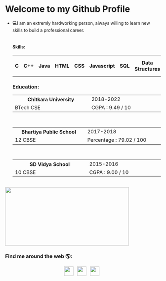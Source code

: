 ### <h1>Welcome to my Github Profile</h1>

<ul list-style-type="none">
  <li>💻I am an extremly hardworking person, always willing to learn new skills to build a professional career.</li>
  <br>
  <l1> <h4>Skills:</h4> <table border="0">
    <tr>
      <th>C</th>
      <th>C++</th>
      <th>Java</th>
      <th>HTML</th>
      <th>CSS</th>
      <th>Javascript</th>
      <th>SQL</th>
      <th>Data Structures</th>
      <th>DBMS</th>
      <th>OPPs</th>
      <th>Google Cloud Platform</th>
    </tr>
    </table>
    </l1>
  <l1><h3>Education:</h3>
  <table>
    <div>
    <tr>
      <th width="400px">Chitkara University</th>
      <td width="400px">2018-2022</td>
    </tr>
    <tr>
      <td width="400px">BTech CSE</td>
      <td width="400px" text="right">CGPA : 9.49 / 10 </td>
    </tr>
    </div>
    </table>
    <br>
    <table>
    <div>
    <tr>
      <th width="400px">Bhartiya Public School</th>
      <td width="400px">2017-2018</td>
    </tr>
    <tr>
      <td width="400px">12 CBSE</td>
      <td width="400px" text="right">Percentage : 79.02 / 100</td>
    </tr>
    </div>
    </table>
    <br>
    <table>
    <div>
    <tr>
      <th width="400px">SD Vidya School</th>
      <td width="400px">2015-2016</td>
    </tr>
    <tr>
      <td width="400px">10 CBSE</td>
      <td width="400px" text="right">CGPA : 9.00  / 10 </td>
    </tr>
    </div>
    </table>
  </l1>
  </ul>
<br>
    
 <div><img src = "https://github-readme-stats.vercel.app/api/top-langs/?username=RaktiSingal&langs_count=10&layout=compact&title_color=63cda9" width="400px" height="190px" />
  
  </div>
<h3> Find me around the web 🌎:</h3>
<center>
<a href="https://www.linkedin.com/in/rakti-singal" target="_blank"><img height="30" src="https://img.shields.io/badge/linkedin-blue.svg?&style=for-the-badge&logo=linkedin&logoColor=white" /></a> &nbsp;
<a href="mailto:raktisingal83@gmail.com" style="text-decoration:none"><img height="30" src = "https://img.shields.io/badge/gmail-c14438?&style=for-the-badge&logo=gmail&logoColor=white"></a> &nbsp;
<a href="https://www.facebook.com/SingalRakti" target="_blank"><img height="30" src = "https://img.shields.io/badge/Facebook-036be4.svg?&style=for-the-badge&logo=facebook&logoColor=white"></a> &nbsp;


  </center>
  
<style>
  td,th
  {
  width:400px;
  }
</style>
